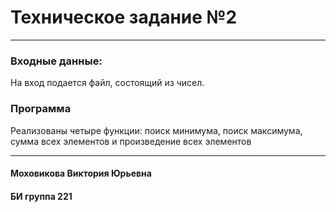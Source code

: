 # Техническое задание №2
<hr>

### Входные данные:
На вход подается файл, состоящий из чисел. 
### Программа
Реализованы четыре функции: поиск минимума, поиск максимума, сумма всех элементов и произведение всех элементов
<hr>

#### Моховикова Виктория Юрьевна
#### БИ группа 221